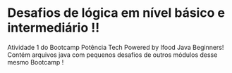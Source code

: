 # Desafios de lógica em nível básico e intermediário !!


Atividade 1 do Bootcamp Potência Tech Powered by Ifood Java Beginners!
Contém arquivos java com pequenos desafios de outros módulos desse mesmo Bootcamp !
